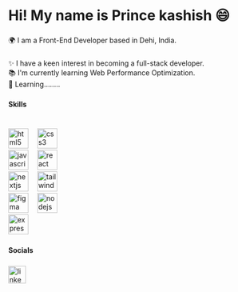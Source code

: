 <h1 align="left">Hi! My name is Prince kashish 😄</h1>

###

<p align="left">🌍  I am a Front-End Developer based in Dehi, India.</p>

###

<p align="left">✨ I have a keen interest in becoming a full-stack developer.<br>📚 I'm currently learning Web Performance Optimization.<br>🎯 Learning........</p>

###

<h4 align="left">Skills</h4>

###

<br clear="both">

<div align="left flex">
  <div>
  <img src="https://skillicons.dev/icons?i=html" height="40" alt="html5 logo"  />
  <img width="10" />
  <img src="https://skillicons.dev/icons?i=css" height="40" alt="css3 logo"  />
  <img width="10" />
  </div>
  
  <div>
  <img src="https://skillicons.dev/icons?i=js" height="40" alt="javascript logo"  />
  <img width="10" />
  <img src="https://skillicons.dev/icons?i=react" height="40" alt="react logo"  />
  <img width="10" />
  </div>
  
  <div>
  <img src="https://skillicons.dev/icons?i=nextjs" height="40" alt="nextjs logo"  />
  <img width="10" />
  <img src="https://skillicons.dev/icons?i=tailwind" height="40" alt="tailwindcss logo"  />
  <img width="10" />
  </div>
  
  <div>
  <img src="https://skillicons.dev/icons?i=figma" height="40" alt="figma logo"  />
  <img width="10" />
  <img src="https://skillicons.dev/icons?i=nodejs" height="40" alt="nodejs logo"  />
  <img width="10" />
  </div>
  <div>
  <img src="https://skillicons.dev/icons?i=express" height="40" alt="express logo"  />
  </div>
</div>

###

<h4 align="left">Socials</h4>

###

<div align="left">
  <img src="https://img.shields.io/badge/LinkedIn-0A66C2?logo=linkedin&logoColor=white&style=for-the-badge" height="35" alt="linkedin logo"  />
</div>

###

